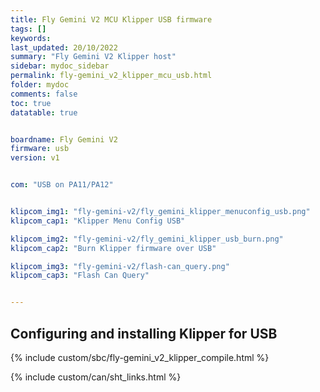 ```yaml
---
title: Fly Gemini V2 MCU Klipper USB firmware
tags: []
keywords: 
last_updated: 20/10/2022
summary: "Fly Gemini V2 Klipper host"
sidebar: mydoc_sidebar
permalink: fly-gemini_v2_klipper_mcu_usb.html
folder: mydoc
comments: false
toc: true
datatable: true


boardname: Fly Gemini V2
firmware: usb
version: v1


com: "USB on PA11/PA12"


klipcom_img1: "fly-gemini-v2/fly_gemini_klipper_menuconfig_usb.png"
klipcom_cap1: "Klipper Menu Config USB"

klipcom_img2: "fly-gemini-v2/fly_gemini_klipper_usb_burn.png"
klipcom_cap2: "Burn Klipper firmware over USB"

klipcom_img3: "fly-gemini-v2/flash-can_query.png"
klipcom_cap3: "Flash Can Query"


---
```


## Configuring and installing Klipper for USB

{% include custom/sbc/fly-gemini_v2_klipper_compile.html %}

{% include custom/can/sht_links.html %}